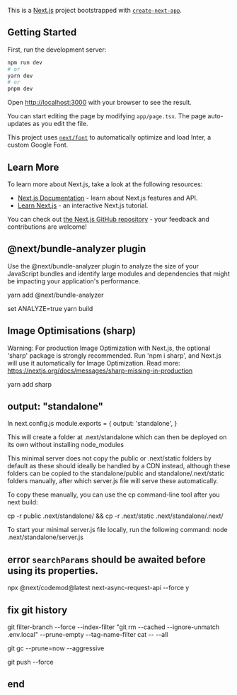 This is a [Next.js](https://nextjs.org/) project bootstrapped with [`create-next-app`](https://github.com/vercel/next.js/tree/canary/packages/create-next-app).

## Getting Started

First, run the development server:

```bash
npm run dev
# or
yarn dev
# or
pnpm dev
```

Open [http://localhost:3000](http://localhost:3000) with your browser to see the result.

You can start editing the page by modifying `app/page.tsx`. The page auto-updates as you edit the file.

This project uses [`next/font`](https://nextjs.org/docs/basic-features/font-optimization) to automatically optimize and load Inter, a custom Google Font.

## Learn More

To learn more about Next.js, take a look at the following resources:

- [Next.js Documentation](https://nextjs.org/docs) - learn about Next.js features and API.
- [Learn Next.js](https://nextjs.org/learn) - an interactive Next.js tutorial.

You can check out [the Next.js GitHub repository](https://github.com/vercel/next.js/) - your feedback and contributions are welcome!

## @next/bundle-analyzer plugin
Use the @next/bundle-analyzer plugin to analyze the size of your JavaScript bundles and identify large modules and dependencies that might be impacting your application's performance.

yarn add @next/bundle-analyzer

set ANALYZE=true 
yarn build

## Image Optimisations (sharp)
Warning: For production Image Optimization with Next.js, the optional 'sharp' package is strongly recommended. Run 'npm i sharp', and Next.js will use it automatically for Image Optimization.
Read more: https://nextjs.org/docs/messages/sharp-missing-in-production

yarn add sharp

## output: "standalone"
In next.config.js
module.exports = {
  output: 'standalone',
}

This will create a folder at .next/standalone which can then be deployed on its own without installing node_modules

This minimal server does not copy the public or .next/static folders by default as these should ideally be handled by a CDN instead, although these folders can be copied to the standalone/public and standalone/.next/static folders manually, after which server.js file will serve these automatically.

To copy these manually, you can use the cp command-line tool after you next build:

cp -r public .next/standalone/ && cp -r .next/static .next/standalone/.next/

To start your minimal server.js file locally, run the following command:
node .next/standalone/server.js

## error `searchParams` should be awaited before using its properties.
npx @next/codemod@latest next-async-request-api --force
y

## fix git history
git filter-branch --force --index-filter "git rm --cached --ignore-unmatch .env.local" --prune-empty --tag-name-filter cat -- --all

git gc --prune=now --aggressive

git push --force

## end
